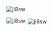 <p align="left"> <img src="https://komarev.com/ghpvc/?username=ji8sw&label=Profile%20views&color=0e75b6&style=flat" alt="ji8sw" /> </p>

<p><img align="left" src="https://github-readme-stats.vercel.app/api/top-langs?username=ji8sw&show_icons=true&locale=en&layout=compact" alt="ji8sw" /></p>

<p>&nbsp;<img align="center" src="https://github-readme-stats.vercel.app/api?username=ji8sw&show_icons=true&locale=en" alt="ji8sw" /></p>

